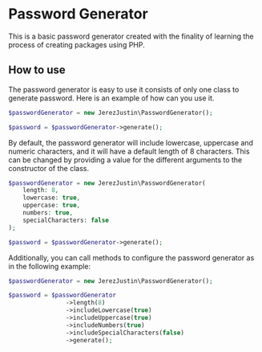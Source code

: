 # Password Generator

This is a basic password generator created with the finality of learning the process of creating packages using PHP.

## How to use 

The password generator is easy to use it consists of only one class to generate password. Here is an example of how 
can you use it.

```php
$passwordGenerator = new JerezJustin\PasswordGenerator();

$password = $passwordGenerator->generate();
```

By default, the password generator will include lowercase, uppercase and numeric characters, and it will have a default length of 8 characters. This can be changed by providing a value for the different arguments to the constructor of the class.

```php
$passwordGenerator = new JerezJustin\PasswordGenerator(
    length: 8,
    lowercase: true,
    uppercase: true,
    numbers: true,
    specialCharacters: false   
);

$password = $passwordGenerator->generate();
```

Additionally, you can call methods to configure the password generator as in the following example:

```php
$passwordGenerator = new JerezJustin\PasswordGenerator();

$password = $passwordGenerator
                ->length(8)
                ->includeLowercase(true)
                ->includeUppercase(true)
                ->includeNumbers(true)
                ->includeSpecialCharacters(false)
                ->generate();
```

